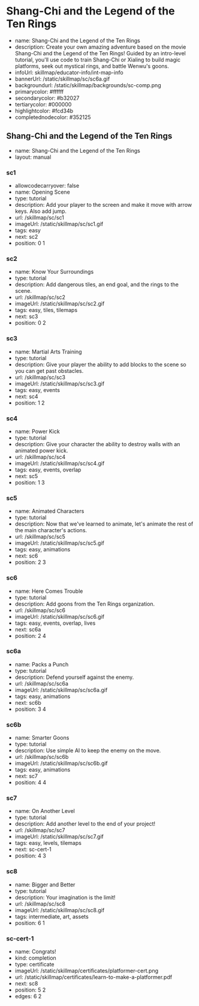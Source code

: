 # Shang-Chi and the Legend of the Ten Rings
* name: Shang-Chi and the Legend of the Ten Rings
* description: Create your own amazing adventure based on the movie Shang-Chi and the Legend of the Ten Rings! Guided by an intro-level tutorial, you'll use code to train Shang-Chi or Xialing to build magic platforms, seek out mystical rings, and battle Wenwu's goons.
* infoUrl: skillmap/educator-info/int-map-info
* bannerUrl: /static/skillmap/sc/sc6a.gif
* backgroundurl: /static/skillmap/backgrounds/sc-comp.png
* primarycolor: #ffffff
* secondarycolor: #b32027
* tertiarycolor: #000000
* highlightcolor: #fcd34b
* completednodecolor: #352125


## Shang-Chi and the Legend of the Ten Rings
* name: Shang-Chi and the Legend of the Ten Rings
* layout: manual

### sc1
* allowcodecarryover: false
* name: Opening Scene
* type: tutorial
* description: Add your player to the screen and make it move with arrow keys. Also add jump.
* url: /skillmap/sc/sc1
* imageUrl: /static/skillmap/sc/sc1.gif
* tags: easy
* next: sc2
* position: 0 1

### sc2
* name: Know Your Surroundings
* type: tutorial
* description: Add dangerous tiles, an end goal, and the rings to the scene.
* url: /skillmap/sc/sc2
* imageUrl: /static/skillmap/sc/sc2.gif
* tags: easy, tiles, tilemaps
* next: sc3
* position: 0 2

### sc3
* name: Martial Arts Training
* type: tutorial
* description: Give your player the ability to add blocks to the scene so you can get past obstacles.
* url: /skillmap/sc/sc3
* imageUrl: /static/skillmap/sc/sc3.gif
* tags: easy, events
* next: sc4
* position: 1 2

### sc4
* name: Power Kick
* type: tutorial
* description: Give your character the ability to destroy walls with an animated power kick.
* url: /skillmap/sc/sc4
* imageUrl: /static/skillmap/sc/sc4.gif
* tags: easy, events, overlap
* next: sc5
* position: 1 3

### sc5
* name: Animated Characters
* type: tutorial
* description: Now that we've learned to animate, let's animate the rest of the main character's actions.
* url: /skillmap/sc/sc5
* imageUrl: /static/skillmap/sc/sc5.gif
* tags: easy, animations
* next: sc6
* position: 2 3

### sc6
* name: Here Comes Trouble
* type: tutorial
* description: Add goons from the Ten Rings organization.
* url: /skillmap/sc/sc6
* imageUrl: /static/skillmap/sc/sc6.gif
* tags: easy, events, overlap, lives
* next: sc6a
* position: 2 4


### sc6a
* name: Packs a Punch
* type: tutorial
* description: Defend yourself against the enemy.
* url: /skillmap/sc/sc6a
* imageUrl: /static/skillmap/sc/sc6a.gif
* tags: easy, animations
* next: sc6b
* position: 3 4

### sc6b
* name: Smarter Goons
* type: tutorial
* description: Use simple AI to keep the enemy on the move.
* url: /skillmap/sc/sc6b
* imageUrl: /static/skillmap/sc/sc6b.gif
* tags: easy, animations
* next: sc7
* position: 4 4




### sc7
* name: On Another Level
* type: tutorial
* description: Add another level to the end of your project!
* url: /skillmap/sc/sc7
* imageUrl: /static/skillmap/sc/sc7.gif
* tags: easy, levels, tilemaps
* next: sc-cert-1
* position: 4 3


### sc8
* name: Bigger and Better
* type: tutorial
* description: Your imagination is the limit!
* url: /skillmap/sc/sc8
* imageUrl: /static/skillmap/sc/sc8.gif
* tags: intermediate, art, assets
* position: 6 1


### sc-cert-1
* name: Congrats!
* kind: completion
* type: certificate
* imageUrl: /static/skillmap/certificates/platformer-cert.png
* url: /static/skillmap/certificates/learn-to-make-a-platformer.pdf
* next: sc8
* position: 5 2
* edges: 6 2




